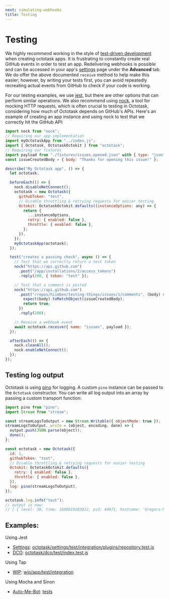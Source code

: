 ```yaml
---
next: simulating-webhooks
title: Testing
---
```


# Testing

We highly recommend working in the style of [test-driven development](http://agiledata.org/essays/tdd.html) when creating octotask apps. It is frustrating to constantly create real GitHub events in order to test an app. Redelivering webhooks is possible and can be accessed in your app's [settings](https://github.com/settings/apps) page under the **Advanced** tab. We do offer the above documented `receive` method to help make this easier; however, by writing your tests first, you can avoid repeatedly recreating actual events from GitHub to check if your code is working.

For our testing examples, we use [jest](https://facebook.github.io/jest/), but there are other options that can perform similar operations. We also recommend using [nock](https://github.com/nock/nock), a tool for mocking HTTP requests, which is often crucial to testing in Octotask, considering how much of Octotask depends on GitHub's APIs. Here's an example of creating an app instance and using nock to test that we correctly hit the GitHub API:

```js
import nock from "nock";
// Requiring our app implementation
import myOctotaskApp from "../index.js";
import { Octotask, OctotaskOctokit } from "octotask";
// Requiring our fixtures
import payload from "./fixtures/issues.opened.json" with { type: "json" };
const issueCreatedBody = { body: "Thanks for opening this issue!" };

describe("My Octotask app", () => {
  let octotask;

  beforeEach(() => {
    nock.disableNetConnect();
    octotask = new Octotask({
      githubToken: "test",
      // Disable throttling & retrying requests for easier testing
      Octokit: OctotaskOctokit.defaults((instanceOptions: any) => {
        return {
          ...instanceOptions,
          retry: { enabled: false },
          throttle: { enabled: false },
        };
      }),
    });
    myOctotaskApp(octotask);
  });

  test("creates a passing check", async () => {
    // Test that we correctly return a test token
    nock("https://api.github.com")
      .post("/app/installations/2/access_tokens")
      .reply(200, { token: "test" });

    // Test that a comment is posted
    nock("https://api.github.com")
      .post("/repos/hiimbex/testing-things/issues/1/comments", (body) => {
        expect(body).toMatchObject(issueCreatedBody);
        return true;
      })
      .reply(200);

    // Receive a webhook event
    await octotask.receive({ name: "issues", payload });
  });

  afterEach(() => {
    nock.cleanAll();
    nock.enableNetConnect();
  });
});
```

## Testing log output

Octotask is using [pino](https://getpino.io/) for logging. A custom `pino` instance can be passed to the `Octotask` constructor. You can write all log output into an array by passing a custom transport function:

```js
import pino from "pino";
import Stream from "stream";

const streamLogsToOutput = new Stream.Writable({ objectMode: true });
streamLogsToOutput._write = (object, encoding, done) => {
  output.push(JSON.parse(object));
  done();
};

const octotask = new Octotask({
  id: 1,
  githubToken: "test",
  // Disable throttling & retrying requests for easier testing
  Octokit: OctotaskOctokit.defaults({
    retry: { enabled: false },
    throttle: { enabled: false },
  }),
  log: pino(streamLogsToOutput),
});

octotask.log.info("test");
// output is now:
// [ { level: 30, time: 1600619283012, pid: 44071, hostname: 'Gregors-MacBook-Pro.local', msg: 'test' } ]
```

## Examples:

Using Jest

- [Settings](https://github.com/octotask/settings): [octotask/settings/test/integration/plugins/repository.test.js](https://github.com/octotask/settings/blob/master/test/integration/plugins/repository.test.js)
- [DCO](https://github.com/octotask/dco): [octotask/dco/test/index.test.js](https://github.com/octotask/dco/blob/master/test/index.test.js)

Using Tap

- [WIP](https://github.com/apps/wip/): [wip/app/test/integration](https://github.com/wip/app/tree/master/test/integration)

Using Mocha and Sinon

- [Auto-Me-Bot](https://github.com/TomerFi/auto-me-bot): [tests](https://github.com/TomerFi/auto-me-bot/tree/main/tests)
